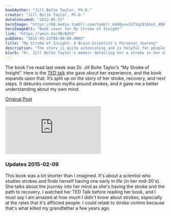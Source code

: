 ```yaml
---
bookAuthor: "Jill Bolte Taylor, Ph.D."
creator: "Jill Bolte Taylor, Ph.D."
dateConsumed: "2012-05-23"
heroImage: "https://68.media.tumblr.com/tumblr_m4d0yvu1G71qz81kho1_400.jpg"
heroImageAlt: "Book cover for My Stroke of Insight"
link: "https://amzn.to/3BcN2H3"
pubDate: "2012-05-23T08:00:00.000Z"
title: "My Stroke of Insight: A Brain Scientist's Personal Journey"
description: "The story is quite astonishing and is helpful for people going through recovery and supportive members who help out."
blurb: "Dr. Jill Bolte Taylor's memoir detailing her a stroke in her mid-thirties, the following major brain surgery, and her years-long healing process."
---
```


The book I’ve read last week was Dr. Jill Bolte Taylor’s “My Stroke of Insight”. Here is the [TED talk](https://www.ted.com/talks/jill_bolte_taylor_s_powerful_stroke_of_insight) she gave about her experience, and the book expands upon that. It’s split up on the story of her stroke, recovery, and next steps. It debunks common myths around strokes, and it gave me a better understanding about my own mind.

[Original Post](https://jermspeaks.com/post/23614392227/the-book-ive-read-last-week-was-dr-jill-bolte)

<iframe 
  class="aspect-video w-full my-2"
  src="https://embed.ted.com/talks/lang/en/jill_bolte_taylor_my_stroke_of_insight"
  title="YouTube video player"
  frameborder="0"
  allow="accelerometer; autoplay; clipboard-write; encrypted-media; gyroscope; picture-in-picture; web-share"
  allowfullscreen></iframe>

### Updates 2015-02-09

This book was a lot shorter than I imagined. It's about a scientist who studies strokes and finds herself having one early in life (in her mid-30's). She talks about the journey into her mind as she's having the stroke and the path to recovery. I watched her TED Talk before reading her book, and I must say I am amazed at how much I didn't know about strokes, especially at the rates that it's afflicted people. I could relate to stroke victims because that's what killed my grandfather a few years ago.
